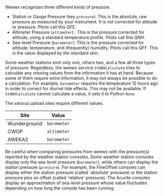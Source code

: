 Weewx recognizes three different kinds of pressure.

* Station or Gauge Pressure (key `pressure`): This is the absolute, raw pressure as measured by your instrument. It is not corrected for altitude or pressure. Pilots call this QFE.
* Altimeter Pressure (`altimeter`) : This is the pressure corrected for altitude, using a standard temperature profile. Pilots call this QNH.
* Sea-level Pressure (`barometer`): This is the pressure corrected for altitude, temperature, and (frequently) humidity. Pilots call this QFF. This is the value displayed by the standard skin.

Some weather stations emit only one, others two, and a few all three types of pressure. Regardless, the weewx service `StdWXCalculate` tries to calculate any missing values from the information it has at hand. Because some of them require extra information, it may not always be possible to do a calculation. For example, `barometer` requires the temperature 12 hours ago in order to correct for diurnal tide effects. This may not be available. If `StdWXCalculate` cannot calculate a value, it sets it to Python `None`.

The various upload sites require different values.

| Site         | Value       |
|--------------|-------------|
| Wunderground | `barometer` |
| CWOP         | `altimeter` |
| AWEKAS       | `barometer` |

Be careful when comparing pressures from weewx with the pressure(s) reported by the weather station consoles.  Some weather station consoles display only the sea-level pressure (`barometer`), while others can display the station pressure (`pressure`).  For example, the FineOffset consoles can display either the station pressure (called 'absolute' pressure) or the station pressure plus an offset (called 'relative' pressure).  The Acurite consoles display an approximation of sea-level pressure whose value fluctuates depending on how long the console has been running.


